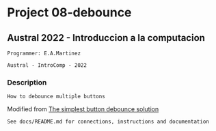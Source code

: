# Project 08-debounce

##  Austral 2022 - Introduccion a la computacion 
    
    Programmer: E.A.Martinez

    Austral - IntroComp - 2022

### Description

    How to debounce multiple buttons

   Modified from [The simplest button debounce solution](https://www.e-tinkers.com/2021/05/the-simplest-button-debounce-solution/)

    See docs/README.md for connections, instructions and documentation



    

